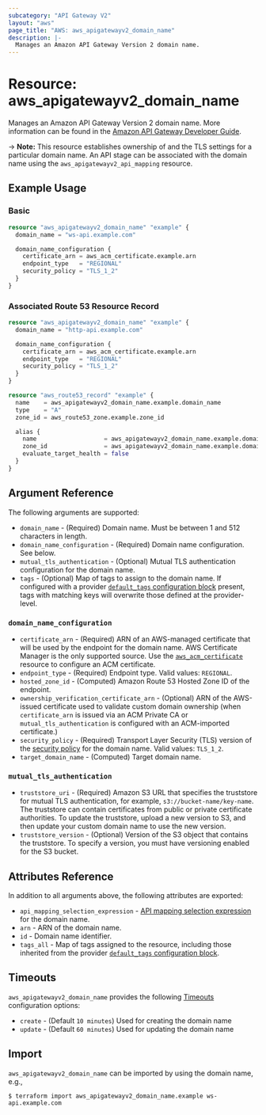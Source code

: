 ```yaml
---
subcategory: "API Gateway V2"
layout: "aws"
page_title: "AWS: aws_apigatewayv2_domain_name"
description: |-
  Manages an Amazon API Gateway Version 2 domain name.
---
```


# Resource: aws_apigatewayv2_domain_name

Manages an Amazon API Gateway Version 2 domain name.
More information can be found in the [Amazon API Gateway Developer Guide](https://docs.aws.amazon.com/apigateway/latest/developerguide/how-to-custom-domains.html).

-> **Note:** This resource establishes ownership of and the TLS settings for
a particular domain name. An API stage can be associated with the domain name using the `aws_apigatewayv2_api_mapping` resource.

## Example Usage

### Basic

```terraform
resource "aws_apigatewayv2_domain_name" "example" {
  domain_name = "ws-api.example.com"

  domain_name_configuration {
    certificate_arn = aws_acm_certificate.example.arn
    endpoint_type   = "REGIONAL"
    security_policy = "TLS_1_2"
  }
}
```

### Associated Route 53 Resource Record

```terraform
resource "aws_apigatewayv2_domain_name" "example" {
  domain_name = "http-api.example.com"

  domain_name_configuration {
    certificate_arn = aws_acm_certificate.example.arn
    endpoint_type   = "REGIONAL"
    security_policy = "TLS_1_2"
  }
}

resource "aws_route53_record" "example" {
  name    = aws_apigatewayv2_domain_name.example.domain_name
  type    = "A"
  zone_id = aws_route53_zone.example.zone_id

  alias {
    name                   = aws_apigatewayv2_domain_name.example.domain_name_configuration[0].target_domain_name
    zone_id                = aws_apigatewayv2_domain_name.example.domain_name_configuration[0].hosted_zone_id
    evaluate_target_health = false
  }
}
```

## Argument Reference

The following arguments are supported:

* `domain_name` - (Required) Domain name. Must be between 1 and 512 characters in length.
* `domain_name_configuration` - (Required) Domain name configuration. See below.
* `mutual_tls_authentication` - (Optional) Mutual TLS authentication configuration for the domain name.
* `tags` - (Optional) Map of tags to assign to the domain name. If configured with a provider [`default_tags` configuration block](/docs/providers/aws/index.html#default_tags-configuration-block) present, tags with matching keys will overwrite those defined at the provider-level.

### `domain_name_configuration`

* `certificate_arn` - (Required) ARN of an AWS-managed certificate that will be used by the endpoint for the domain name. AWS Certificate Manager is the only supported source. Use the [`aws_acm_certificate`](/docs/providers/aws/r/acm_certificate.html) resource to configure an ACM certificate.
* `endpoint_type` - (Required) Endpoint type. Valid values: `REGIONAL`.
* `hosted_zone_id` - (Computed) Amazon Route 53 Hosted Zone ID of the endpoint.
* `ownership_verification_certificate_arn` - (Optional) ARN of the AWS-issued certificate used to validate custom domain ownership (when `certificate_arn` is issued via an ACM Private CA or `mutual_tls_authentication` is configured with an ACM-imported certificate.)
* `security_policy` - (Required) Transport Layer Security (TLS) version of the [security policy](https://docs.aws.amazon.com/apigateway/latest/developerguide/apigateway-custom-domain-tls-version.html) for the domain name. Valid values: `TLS_1_2`.
* `target_domain_name` - (Computed) Target domain name.

### `mutual_tls_authentication`

* `truststore_uri` - (Required) Amazon S3 URL that specifies the truststore for mutual TLS authentication, for example, `s3://bucket-name/key-name`. The truststore can contain certificates from public or private certificate authorities. To update the truststore, upload a new version to S3, and then update your custom domain name to use the new version.
* `truststore_version` - (Optional) Version of the S3 object that contains the truststore. To specify a version, you must have versioning enabled for the S3 bucket.

## Attributes Reference

In addition to all arguments above, the following attributes are exported:

* `api_mapping_selection_expression` - [API mapping selection expression](https://docs.aws.amazon.com/apigateway/latest/developerguide/apigateway-websocket-api-selection-expressions.html#apigateway-websocket-api-mapping-selection-expressions) for the domain name.
* `arn` - ARN of the domain name.
* `id` - Domain name identifier.
* `tags_all` - Map of tags assigned to the resource, including those inherited from the provider [`default_tags` configuration block](/docs/providers/aws/index.html#default_tags-configuration-block).

## Timeouts

`aws_apigatewayv2_domain_name` provides the following [Timeouts](https://www.terraform.io/docs/configuration/blocks/resources/syntax.html#operation-timeouts) configuration options:

- `create` - (Default `10 minutes`) Used for creating the domain name
- `update` - (Default `60 minutes`) Used for updating the domain name

## Import

`aws_apigatewayv2_domain_name` can be imported by using the domain name, e.g.,

```
$ terraform import aws_apigatewayv2_domain_name.example ws-api.example.com
```

